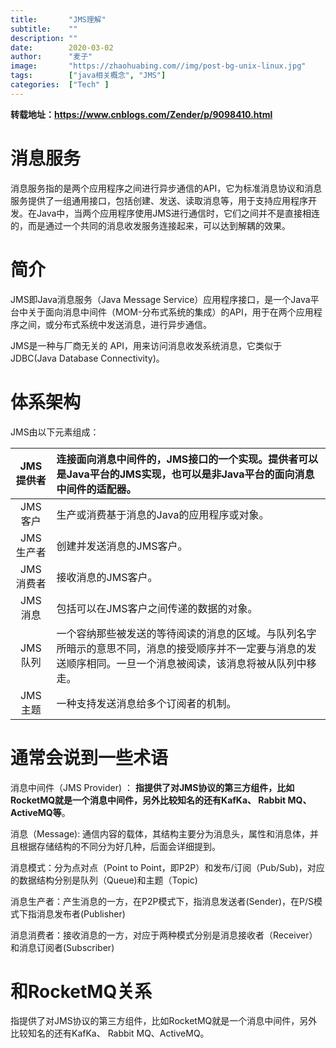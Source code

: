 ```yaml
---
title:       "JMS理解"
subtitle:    ""
description: ""
date:        2020-03-02
author:      "麦子"
image:       "https://zhaohuabing.com//img/post-bg-unix-linux.jpg"
tags:        ["java相关概念", "JMS"]
categories:  ["Tech" ]
---
```


**转载地址：https://www.cnblogs.com/Zender/p/9098410.html**

# 消息服务

消息服务指的是两个应用程序之间进行异步通信的API，它为标准消息协议和消息服务提供了一组通用接口，包括创建、发送、读取消息等，用于支持应用程序开发。在Java中，当两个应用程序使用JMS进行通信时，它们之间并不是直接相连的，而是通过一个共同的消息收发服务连接起来，可以达到解耦的效果。

# 简介

JMS即Java消息服务（Java Message Service）应用程序接口，是一个Java平台中关于面向消息中间件（MOM-分布式系统的集成）的API，用于在两个应用程序之间，或分布式系统中发送消息，进行异步通信。

JMS是一种与厂商无关的 API，用来访问消息收发系统消息，它类似于JDBC(Java Database Connectivity)。

# 体系架构

JMS由以下元素组成：

| JMS提供者 | 连接面向消息中间件的，JMS接口的一个实现。提供者可以是Java平台的JMS实现，也可以是非Java平台的面向消息中间件的适配器。 |
| :-------: | :----------------------------------------------------------- |
|  JMS客户  | 生产或消费基于消息的Java的应用程序或对象。                   |
| JMS生产者 | 创建并发送消息的JMS客户。                                    |
| JMS消费者 | 接收消息的JMS客户。                                          |
|  JMS消息  | 包括可以在JMS客户之间传递的数据的对象。                      |
|  JMS队列  | 一个容纳那些被发送的等待阅读的消息的区域。与队列名字所暗示的意思不同，消息的接受顺序并不一定要与消息的发送顺序相同。一旦一个消息被阅读，该消息将被从队列中移走。 |
|  JMS主题  | 一种支持发送消息给多个订阅者的机制。                         |

# 通常会说到一些术语

消息中间件（JMS Provider) ： **指提供了对JMS协议的第三方组件，比如RocketMQ就是一个消息中间件，另外比较知名的还有KafKa、 Rabbit MQ、ActiveMQ等**。

消息（Message): 通信内容的载体，其结构主要分为消息头，属性和消息体，并且根据存储结构的不同分为好几种，后面会详细提到。

消息模式：分为点对点（Point to Point，即P2P）和发布/订阅（Pub/Sub)，对应的数据结构分别是队列（Queue)和主题（Topic)

消息生产者：产生消息的一方，在P2P模式下，指消息发送者(Sender)，在P/S模式下指消息发布者(Publisher)

消息消费者：接收消息的一方，对应于两种模式分别是消息接收者（Receiver）和消息订阅者(Subscriber)


# 和RocketMQ关系

指提供了对JMS协议的第三方组件，比如RocketMQ就是一个消息中间件，另外比较知名的还有KafKa、 Rabbit MQ、ActiveMQ。